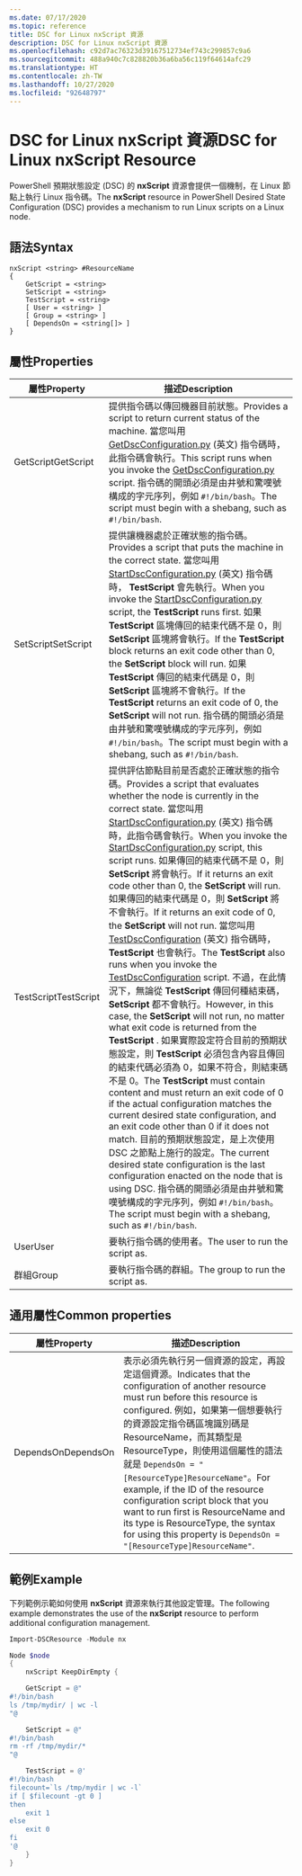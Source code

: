 ```yaml
---
ms.date: 07/17/2020
ms.topic: reference
title: DSC for Linux nxScript 資源
description: DSC for Linux nxScript 資源
ms.openlocfilehash: c92d7ac76323d39167512734ef743c299857c9a6
ms.sourcegitcommit: 488a940c7c828820b36a6ba56c119f64614afc29
ms.translationtype: HT
ms.contentlocale: zh-TW
ms.lasthandoff: 10/27/2020
ms.locfileid: "92648797"
---
```

# <a name="dsc-for-linux-nxscript-resource"></a><span data-ttu-id="2b28f-103">DSC for Linux nxScript 資源</span><span class="sxs-lookup"><span data-stu-id="2b28f-103">DSC for Linux nxScript Resource</span></span>

<span data-ttu-id="2b28f-104">PowerShell 預期狀態設定 (DSC) 的 **nxScript** 資源會提供一個機制，在 Linux 節點上執行 Linux 指令碼。</span><span class="sxs-lookup"><span data-stu-id="2b28f-104">The **nxScript** resource in PowerShell Desired State Configuration (DSC) provides a mechanism to run Linux scripts on a Linux node.</span></span>

## <a name="syntax"></a><span data-ttu-id="2b28f-105">語法</span><span class="sxs-lookup"><span data-stu-id="2b28f-105">Syntax</span></span>

```Syntax
nxScript <string> #ResourceName
{
    GetScript = <string>
    SetScript = <string>
    TestScript = <string>
    [ User = <string> ]
    [ Group = <string> ]
    [ DependsOn = <string[]> ]
}
```

## <a name="properties"></a><span data-ttu-id="2b28f-106">屬性</span><span class="sxs-lookup"><span data-stu-id="2b28f-106">Properties</span></span>

|<span data-ttu-id="2b28f-107">屬性</span><span class="sxs-lookup"><span data-stu-id="2b28f-107">Property</span></span> |<span data-ttu-id="2b28f-108">描述</span><span class="sxs-lookup"><span data-stu-id="2b28f-108">Description</span></span> |
|---|---|
|<span data-ttu-id="2b28f-109">GetScript</span><span class="sxs-lookup"><span data-stu-id="2b28f-109">GetScript</span></span> |<span data-ttu-id="2b28f-110">提供指令碼以傳回機器目前狀態。</span><span class="sxs-lookup"><span data-stu-id="2b28f-110">Provides a script to return current status of the machine.</span></span> <span data-ttu-id="2b28f-111">當您叫用 [GetDscConfiguration.py](https://github.com/Microsoft/PowerShell-DSC-for-Linux#performing-dsc-operations-from-the-linux-computer) \(英文\) 指令碼時，此指令碼會執行。</span><span class="sxs-lookup"><span data-stu-id="2b28f-111">This script runs when you invoke the [GetDscConfiguration.py](https://github.com/Microsoft/PowerShell-DSC-for-Linux#performing-dsc-operations-from-the-linux-computer) script.</span></span> <span data-ttu-id="2b28f-112">指令碼的開頭必須是由井號和驚嘆號構成的字元序列，例如 `#!/bin/bash`。</span><span class="sxs-lookup"><span data-stu-id="2b28f-112">The script must begin with a shebang, such as `#!/bin/bash`.</span></span> |
|<span data-ttu-id="2b28f-113">SetScript</span><span class="sxs-lookup"><span data-stu-id="2b28f-113">SetScript</span></span> |<span data-ttu-id="2b28f-114">提供讓機器處於正確狀態的指令碼。</span><span class="sxs-lookup"><span data-stu-id="2b28f-114">Provides a script that puts the machine in the correct state.</span></span> <span data-ttu-id="2b28f-115">當您叫用 [StartDscConfiguration.py](https://github.com/Microsoft/PowerShell-DSC-for-Linux#performing-dsc-operations-from-the-linux-computer) \(英文\) 指令碼時， **TestScript** 會先執行。</span><span class="sxs-lookup"><span data-stu-id="2b28f-115">When you invoke the [StartDscConfiguration.py](https://github.com/Microsoft/PowerShell-DSC-for-Linux#performing-dsc-operations-from-the-linux-computer) script, the **TestScript** runs first.</span></span> <span data-ttu-id="2b28f-116">如果 **TestScript** 區塊傳回的結束代碼不是 0，則 **SetScript** 區塊將會執行。</span><span class="sxs-lookup"><span data-stu-id="2b28f-116">If the **TestScript** block returns an exit code other than 0, the **SetScript** block will run.</span></span> <span data-ttu-id="2b28f-117">如果 **TestScript** 傳回的結束代碼是 0，則 **SetScript** 區塊將不會執行。</span><span class="sxs-lookup"><span data-stu-id="2b28f-117">If the **TestScript** returns an exit code of 0, the **SetScript** will not run.</span></span> <span data-ttu-id="2b28f-118">指令碼的開頭必須是由井號和驚嘆號構成的字元序列，例如 `#!/bin/bash`。</span><span class="sxs-lookup"><span data-stu-id="2b28f-118">The script must begin with a shebang, such as `#!/bin/bash`.</span></span> |
|<span data-ttu-id="2b28f-119">TestScript</span><span class="sxs-lookup"><span data-stu-id="2b28f-119">TestScript</span></span> |<span data-ttu-id="2b28f-120">提供評估節點目前是否處於正確狀態的指令碼。</span><span class="sxs-lookup"><span data-stu-id="2b28f-120">Provides a script that evaluates whether the node is currently in the correct state.</span></span> <span data-ttu-id="2b28f-121">當您叫用 [StartDscConfiguration.py](https://github.com/Microsoft/PowerShell-DSC-for-Linux#performing-dsc-operations-from-the-linux-computer) \(英文\) 指令碼時，此指令碼會執行。</span><span class="sxs-lookup"><span data-stu-id="2b28f-121">When you invoke the [StartDscConfiguration.py](https://github.com/Microsoft/PowerShell-DSC-for-Linux#performing-dsc-operations-from-the-linux-computer) script, this script runs.</span></span> <span data-ttu-id="2b28f-122">如果傳回的結束代碼不是 0，則 **SetScript** 將會執行。</span><span class="sxs-lookup"><span data-stu-id="2b28f-122">If it returns an exit code other than 0, the **SetScript** will run.</span></span> <span data-ttu-id="2b28f-123">如果傳回的結束代碼是 0，則 **SetScript** 將不會執行。</span><span class="sxs-lookup"><span data-stu-id="2b28f-123">If it returns an exit code of 0, the **SetScript** will not run.</span></span> <span data-ttu-id="2b28f-124">當您叫用 [TestDscConfiguration](https://github.com/Microsoft/PowerShell-DSC-for-Linux#performing-dsc-operations-from-the-linux-computer) \(英文\) 指令碼時， **TestScript** 也會執行。</span><span class="sxs-lookup"><span data-stu-id="2b28f-124">The **TestScript** also runs when you invoke the [TestDscConfiguration](https://github.com/Microsoft/PowerShell-DSC-for-Linux#performing-dsc-operations-from-the-linux-computer) script.</span></span> <span data-ttu-id="2b28f-125">不過，在此情況下，無論從 **TestScript** 傳回何種結束碼， **SetScript** 都不會執行。</span><span class="sxs-lookup"><span data-stu-id="2b28f-125">However, in this case, the **SetScript** will not run, no matter what exit code is returned from the **TestScript** .</span></span> <span data-ttu-id="2b28f-126">如果實際設定符合目前的預期狀態設定，則 **TestScript** 必須包含內容且傳回的結束代碼必須為 0，如果不符合，則結束碼不是 0。</span><span class="sxs-lookup"><span data-stu-id="2b28f-126">The **TestScript** must contain content and must return an exit code of 0 if the actual configuration matches the current desired state configuration, and an exit code other than 0 if it does not match.</span></span> <span data-ttu-id="2b28f-127">目前的預期狀態設定，是上次使用 DSC 之節點上施行的設定。</span><span class="sxs-lookup"><span data-stu-id="2b28f-127">The current desired state configuration is the last configuration enacted on the node that is using DSC.</span></span> <span data-ttu-id="2b28f-128">指令碼的開頭必須是由井號和驚嘆號構成的字元序列，例如 `#!/bin/bash`。</span><span class="sxs-lookup"><span data-stu-id="2b28f-128">The script must begin with a shebang, such as `#!/bin/bash`.</span></span> |
|<span data-ttu-id="2b28f-129">User</span><span class="sxs-lookup"><span data-stu-id="2b28f-129">User</span></span> |<span data-ttu-id="2b28f-130">要執行指令碼的使用者。</span><span class="sxs-lookup"><span data-stu-id="2b28f-130">The user to run the script as.</span></span> |
|<span data-ttu-id="2b28f-131">群組</span><span class="sxs-lookup"><span data-stu-id="2b28f-131">Group</span></span> |<span data-ttu-id="2b28f-132">要執行指令碼的群組。</span><span class="sxs-lookup"><span data-stu-id="2b28f-132">The group to run the script as.</span></span> |

## <a name="common-properties"></a><span data-ttu-id="2b28f-133">通用屬性</span><span class="sxs-lookup"><span data-stu-id="2b28f-133">Common properties</span></span>

|<span data-ttu-id="2b28f-134">屬性</span><span class="sxs-lookup"><span data-stu-id="2b28f-134">Property</span></span> |<span data-ttu-id="2b28f-135">描述</span><span class="sxs-lookup"><span data-stu-id="2b28f-135">Description</span></span> |
|---|---|
|<span data-ttu-id="2b28f-136">DependsOn</span><span class="sxs-lookup"><span data-stu-id="2b28f-136">DependsOn</span></span> |<span data-ttu-id="2b28f-137">表示必須先執行另一個資源的設定，再設定這個資源。</span><span class="sxs-lookup"><span data-stu-id="2b28f-137">Indicates that the configuration of another resource must run before this resource is configured.</span></span> <span data-ttu-id="2b28f-138">例如，如果第一個想要執行的資源設定指令碼區塊識別碼是 ResourceName，而其類型是 ResourceType，則使用這個屬性的語法就是 `DependsOn = "[ResourceType]ResourceName"`。</span><span class="sxs-lookup"><span data-stu-id="2b28f-138">For example, if the ID of the resource configuration script block that you want to run first is ResourceName and its type is ResourceType, the syntax for using this property is `DependsOn = "[ResourceType]ResourceName"`.</span></span> |

## <a name="example"></a><span data-ttu-id="2b28f-139">範例</span><span class="sxs-lookup"><span data-stu-id="2b28f-139">Example</span></span>

<span data-ttu-id="2b28f-140">下列範例示範如何使用 **nxScript** 資源來執行其他設定管理。</span><span class="sxs-lookup"><span data-stu-id="2b28f-140">The following example demonstrates the use of the **nxScript** resource to perform additional configuration management.</span></span>

```powershell
Import-DSCResource -Module nx

Node $node
{
    nxScript KeepDirEmpty {

    GetScript = @"
#!/bin/bash
ls /tmp/mydir/ | wc -l
"@

    SetScript = @"
#!/bin/bash
rm -rf /tmp/mydir/*
"@

    TestScript = @'
#!/bin/bash
filecount=`ls /tmp/mydir | wc -l`
if [ $filecount -gt 0 ]
then
    exit 1
else
    exit 0
fi
'@
    }
}
```
